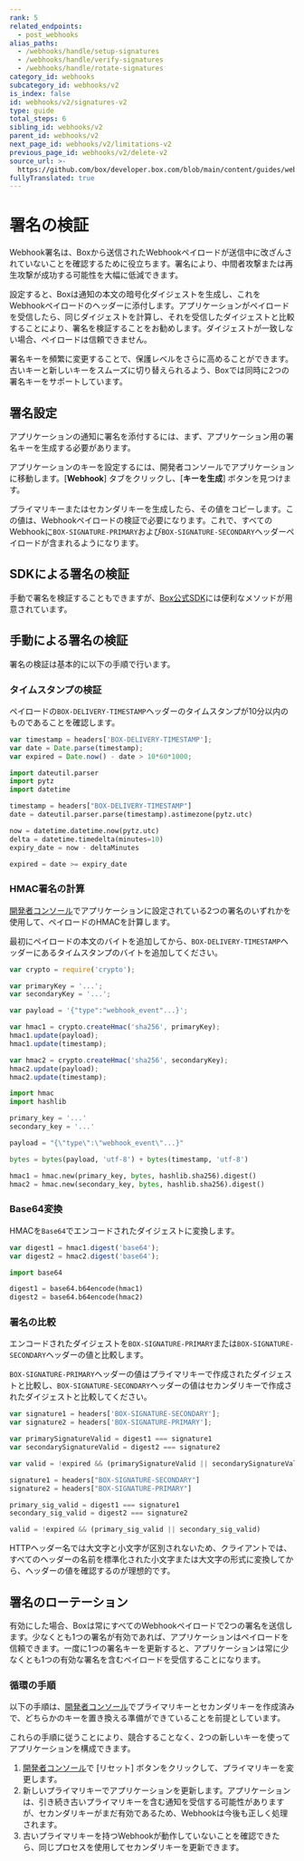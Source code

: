 ```yaml
---
rank: 5
related_endpoints:
  - post_webhooks
alias_paths:
  - /webhooks/handle/setup-signatures
  - /webhooks/handle/verify-signatures
  - /webhooks/handle/rotate-signatures
category_id: webhooks
subcategory_id: webhooks/v2
is_index: false
id: webhooks/v2/signatures-v2
type: guide
total_steps: 6
sibling_id: webhooks/v2
parent_id: webhooks/v2
next_page_id: webhooks/v2/limitations-v2
previous_page_id: webhooks/v2/delete-v2
source_url: >-
  https://github.com/box/developer.box.com/blob/main/content/guides/webhooks/v2/signatures-v2.md
fullyTranslated: true
---
```

# 署名の検証

Webhook署名は、Boxから送信されたWebhookペイロードが送信中に改ざんされていないことを確認するために役立ちます。署名により、中間者攻撃または再生攻撃が成功する可能性を大幅に低減できます。

設定すると、Boxは通知の本文の暗号化ダイジェストを生成し、これをWebhookペイロードのヘッダーに添付します。アプリケーションがペイロードを受信したら、同じダイジェストを計算し、それを受信したダイジェストと比較することにより、署名を検証することをお勧めします。ダイジェストが一致しない場合、ペイロードは信頼できません。

署名キーを頻繁に変更することで、保護レベルをさらに高めることができます。古いキーと新しいキーをスムーズに切り替えられるよう、Boxでは同時に2つの署名キーをサポートしています。

## 署名設定

アプリケーションの通知に署名を添付するには、まず、アプリケーション用の署名キーを生成する必要があります。

アプリケーションのキーを設定するには、開発者コンソールでアプリケーションに移動します。\[**Webhook**] タブをクリックし、\[**キーを生成**] ボタンを見つけます。 

プライマリキーまたはセカンダリキーを生成したら、その値をコピーします。この値は、Webhookペイロードの検証で必要になります。これで、すべてのWebhookに`BOX-SIGNATURE-PRIMARY`および`BOX-SIGNATURE-SECONDARY`ヘッダーペイロードが含まれるようになります。

## SDKによる署名の検証

手動で署名を検証することもできますが、[Box公式SDK][sdks]には便利なメソッドが用意されています。

<Samples id="x_webhooks" variant="validate_signatures">

</Samples>

## 手動による署名の検証

署名の検証は基本的に以下の手順で行います。

### タイムスタンプの検証

ペイロードの`BOX-DELIVERY-TIMESTAMP`ヘッダーのタイムスタンプが10分以内のものであることを確認します。

<Tabs>

<Tab title="Node">

```js
var timestamp = headers['BOX-DELIVERY-TIMESTAMP'];
var date = Date.parse(timestamp);
var expired = Date.now() - date > 10*60*1000;
```

</Tab>

<Tab title="Python">

```py
import dateutil.parser
import pytz
import datetime

timestamp = headers["BOX-DELIVERY-TIMESTAMP"]
date = dateutil.parser.parse(timestamp).astimezone(pytz.utc)

now = datetime.datetime.now(pytz.utc)
delta = datetime.timedelta(minutes=10)
expiry_date = now - deltaMinutes

expired = date >= expiry_date
```

</Tab>

</Tabs>

### HMAC署名の計算

[開発者コンソール][console]でアプリケーションに設定されている2つの署名のいずれかを使用して、ペイロードのHMACを計算します。

最初にペイロードの本文のバイトを追加してから、`BOX-DELIVERY-TIMESTAMP`ヘッダーにあるタイムスタンプのバイトを追加してください。

<Tabs>

<Tab title="Node">

```js
var crypto = require('crypto');

var primaryKey = '...';
var secondaryKey = '...';

var payload = '{"type":"webhook_event"...}';

var hmac1 = crypto.createHmac('sha256', primaryKey);
hmac1.update(payload);
hmac1.update(timestamp);

var hmac2 = crypto.createHmac('sha256', secondaryKey);
hmac2.update(payload);
hmac2.update(timestamp);
```

</Tab>

<Tab title="Python">

```py
import hmac
import hashlib

primary_key = '...'
secondary_key = '...'

payload = "{\"type\":\"webhook_event\"...}"

bytes = bytes(payload, 'utf-8') + bytes(timestamp, 'utf-8')

hmac1 = hmac.new(primary_key, bytes, hashlib.sha256).digest()
hmac2 = hmac.new(secondary_key, bytes, hashlib.sha256).digest()
```

</Tab>

</Tabs>

### Base64変換

HMACを`Base64`でエンコードされたダイジェストに変換します。

<Tabs>

<Tab title="Node">

```js
var digest1 = hmac1.digest('base64');
var digest2 = hmac2.digest('base64');
```

</Tab>

<Tab title="Python">

```py
import base64

digest1 = base64.b64encode(hmac1)
digest2 = base64.b64encode(hmac2)
```

</Tab>

</Tabs>

### 署名の比較

エンコードされたダイジェストを`BOX-SIGNATURE-PRIMARY`または`BOX-SIGNATURE-SECONDARY`ヘッダーの値と比較します。

`BOX-SIGNATURE-PRIMARY`ヘッダーの値はプライマリキーで作成されたダイジェストと比較し、`BOX-SIGNATURE-SECONDARY`ヘッダーの値はセカンダリキーで作成されたダイジェストと比較してください。

<Tabs>

<Tab title="Node">

```js
var signature1 = headers['BOX-SIGNATURE-SECONDARY'];
var signature2 = headers['BOX-SIGNATURE-PRIMARY'];

var primarySignatureValid = digest1 === signature1
var secondarySignatureValid = digest2 === signature2

var valid = !expired && (primarySignatureValid || secondarySignatureValid)
```

</Tab>

<Tab title="Python">

```py
signature1 = headers["BOX-SIGNATURE-SECONDARY"]
signature2 = headers["BOX-SIGNATURE-PRIMARY"]

primary_sig_valid = digest1 === signature1
secondary_sig_valid = digest2 === signature2

valid = !expired && (primary_sig_valid || secondary_sig_valid)
```

</Tab>

</Tabs>

<Message warning>

HTTPヘッダー名では大文字と小文字が区別されないため、クライアントでは、すべてのヘッダーの名前を標準化された小文字または大文字の形式に変換してから、ヘッダーの値を確認するのが理想的です。

</Message>

## 署名のローテーション

有効にした場合、Boxは常にすべてのWebhookペイロードで2つの署名を送信します。少なくとも1つの署名が有効であれば、アプリケーションはペイロードを信頼できます。一度に1つの署名キーを更新すると、アプリケーションは常に少なくとも1つの有効な署名を含むペイロードを受信することになります。

### 循環の手順

以下の手順は、[開発者コンソール][console]でプライマリキーとセカンダリキーを作成済みで、どちらかのキーを置き換える準備ができていることを前提としています。

これらの手順に従うことにより、競合することなく、2つの新しいキーを使ってアプリケーションを構成できます。

1. [開発者コンソール][console]で \[リセット] ボタンをクリックして、プライマリキーを変更します。
2. 新しいプライマリキーでアプリケーションを更新します。アプリケーションは、引き続き古いプライマリキーを含む通知を受信する可能性がありますが、セカンダリキーがまだ有効であるため、Webhookは今後も正しく処理されます。
3. 古いプライマリキーを持つWebhookが動作していないことを確認できたら、同じプロセスを使用してセカンダリキーを更新できます。

[sdks]: g://tooling/sdks

[console]: https://app.box.com/developers/console

